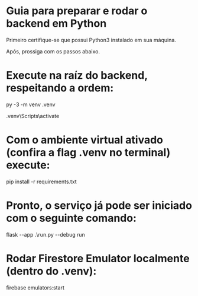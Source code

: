 # Guia para preparar e rodar o backend em Python

Primeiro certifique-se que possui Python3 instalado em sua máquina.

Após, prossiga com os passos abaixo.

# Execute na raíz do backend, respeitando a ordem:

py -3 -m venv .venv  

.venv\Scripts\activate

# Com o ambiente virtual ativado (confira a flag .venv no terminal) execute:

pip install -r requirements.txt

#  Pronto, o serviço já pode ser iniciado com o seguinte comando:

flask --app .\run.py --debug run

# Rodar Firestore Emulator localmente (dentro do .venv):

firebase emulators:start